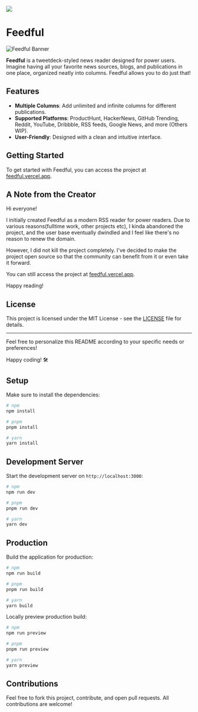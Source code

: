 [<img src="https://github.com/user-attachments/assets/60e89805-26fd-4074-8ced-447fb148c7e6">](http://supersaas.dev?ref=github)


# Feedful

![Feedful Banner](https://feedful.vercel.app/banner.png)

**Feedful** is a tweetdeck-styled news reader designed for power users. Imagine having all your favorite news sources, blogs, and publications in one place, organized neatly into columns. Feedful allows you to do just that!

## Features

- **Multiple Columns**: Add unlimited and infinite columns for different publications.
- **Supported Platforms**: ProductHunt, HackerNews, GitHub Trending, Reddit, YouTube, Dribbble, RSS feeds, Google News, and more (Others WIP).
- **User-Friendly**: Designed with a clean and intuitive interface.

## Getting Started

To get started with Feedful, you can access the project at [feedful.vercel.app](https://feedful.vercel.app).


## A Note from the Creator

Hi everyone!

I initially created Feedful as a modern RSS reader for power readers. Due to various reasons(fulltime work, other projects etc), I kinda abandoned the project, and the user base eventually dwindled and I feel like there's no reason to renew the domain.

However, I did not kill the project completely. I've decided to make the project open source so that the community can benefit from it or even take it forward.

You can still access the project at [feedful.vercel.app](https://feedful.vercel.app).

Happy reading!

## License

This project is licensed under the MIT License - see the [LICENSE](LICENSE) file for details.

---

Feel free to personalize this README according to your specific needs or preferences!

Happy coding! 🛠️

## Setup

Make sure to install the dependencies:

```bash
# npm
npm install

# pnpm
pnpm install

# yarn
yarn install
```

## Development Server

Start the development server on `http://localhost:3000`:

```bash
# npm
npm run dev

# pnpm
pnpm run dev

# yarn
yarn dev
```

## Production

Build the application for production:

```bash
# npm
npm run build

# pnpm
pnpm run build

# yarn
yarn build
```

Locally preview production build:

```bash
# npm
npm run preview

# pnpm
pnpm run preview

# yarn
yarn preview
```


## Contributions

Feel free to fork this project, contribute, and open pull requests. All contributions are welcome!
